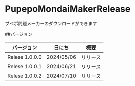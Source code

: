# PupepoMondaiMakerRelease
プペポ問題メーカーのダウンロードができます

##バージョン

| バージョン   | 日にち    | 概要           |
| ------------ | --------- | --------------|
| Relese 1.0.0.0 | 2024/05/06 | リリース |
| Relese 1.0.0.1 | 2024/06/21 | リリース |
| Relese 1.0.0.2 | 2024/07/10 | リリース |
